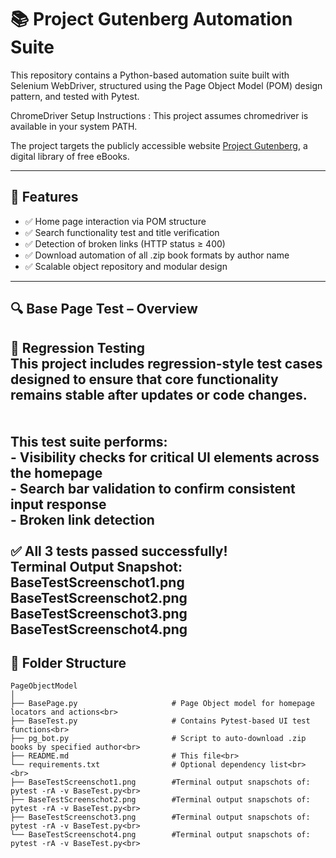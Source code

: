 # 📚 Project Gutenberg Automation Suite

This repository contains a Python-based automation suite built with Selenium WebDriver, 
structured using the Page Object Model (POM) design pattern, and tested with Pytest.

ChromeDriver Setup Instructions : This project assumes chromedriver is available in your system PATH.

The project targets the publicly accessible website [Project Gutenberg](https://www.gutenberg.org), 
a digital library of free eBooks.

---------------------------------------------------------------------

## 🚀 Features

- ✅ Home page interaction via POM structure
- ✅ Search functionality test and title verification
- ✅ Detection of broken links (HTTP status ≥ 400)
- ✅ Download automation of all .zip book formats by author name
- ✅ Scalable object repository and modular design

--------------------------------------------------------------------------------------------------------------------------------------------
## 🔍 Base Page Test – Overview

🔁 Regression Testing<br>
    This project includes regression-style test cases designed to ensure that core functionality remains stable after updates or code changes.<br><br><br>
    This test suite performs:<br>
        - Visibility checks for critical UI elements across the homepage<br>
        - Search bar validation to confirm consistent input response<br>
        - Broken link detection<br>
<br>
✅ All 3 tests passed successfully!<br>
    Terminal Output Snapshot:<br>
        BaseTestScreenschot1.png<br>
        BaseTestScreenschot2.png<br>
        BaseTestScreenschot3.png<br>
        BaseTestScreenschot4.png<br>   
---------------------------------------------------------------------------------------------------------------------------------------------
## 📂 Folder Structure
```
PageObjectModel 
│
├── BasePage.py                     # Page Object model for homepage locators and actions<br> 
├── BaseTest.py                     # Contains Pytest-based UI test functions<br> 
├── pg_bot.py                       # Script to auto-download .zip books by specified author<br> 
├── README.md                       # This file<br> 
└── requirements.txt                # Optional dependency list<br>
<br>
├── BaseTestScreenschot1.png        #Terminal output snapschots of:  pytest -rA -v BaseTest.py<br>
├── BaseTestScreenschot2.png        #Terminal output snapschots of:  pytest -rA -v BaseTest.py<br>    
├── BaseTestScreenschot3.png        #Terminal output snapschots of:  pytest -rA -v BaseTest.py<br>
└── BaseTestScreenschot4.png        #Terminal output snapschots of:  pytest -rA -v BaseTest.py<br>
```




